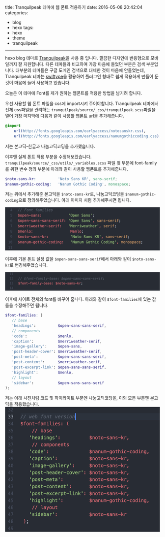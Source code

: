 title: Tranquilpeak 테마에 웹 폰트 적용하기
date: 2016-05-08 20:42:04
categories:
- blog
- hexo
tags:
- hexo
- theme
- tranquilpeak
---
hexo blog 테마로 [Tranquilpeak](https://github.com/LouisBarranqueiro/hexo-theme-tranquilpeak)을 사용 중 입니다. 깔끔한 디자인에 반응형으로 모바일까지 잘 지원합니다. 다른 테마들과 비교하여 가장 마음에 들었던 부분은 검색 부분입니다. 대부분의 테마들은 구글 도메인 검색으로 대체한 것이 마음에 안들었는데, Tranquilpeak 테마는 [swiftype](https://swiftype.com)을 활용하여 플러그인 형태로 쉽게 적용하게 만들어 둔 것이 마음에 들어 사용하고 있습니다.
<!-- more -->
오늘은 이 테마에 Font를 제가 원하는 웹폰트를 적용한 방법을 남기려 합니다.

우선 사용할 웹 폰트 파일을 css에 import시켜 주어야합니다. Tranquilpeak 테마에서 전체 css파일을 관리하는 `tranquilpeak/source/_css/tranquilpeak.scss`파일을 열어 가장 마지막에 다음과 같이 사용할 웹폰트 url을 추가해줍니다.

``` scss
@import
    url(http://fonts.googleapis.com/earlyaccess/notosanskr.css),
    url(http://fonts.googleapis.com/earlyaccess/nanumgothiccoding.css);
```
저는 본고딕-한글과 나눔고딕코딩을 추가했습니다.

이후엔 실제 폰트 적용 부분을 수정해보겠습니다.
`tranquilpeak/source/_css/utils/_variables.scss` 파일 윗 부분에 font-family를 위한 변수 정의 부분에 아래와 같이 사용할 웹폰트를 추가해줍니다.

``` scss
$noto-sans-kr:          'Noto Sans KR', sans-serif;
$nanum-gothic-coding:   'Nanum Gothic Coding', monospace;
```
저는 위에서 추가해준 본고딕을 `$noto-sans-kr`로, 나눔고딕코딩을 `$nanum-gothic-coding`으로 정의해주었습니다. 아래 이미지 처럼 추가해주시면 됩니다.

![web font variables](/assets/images/web-font-variables.png)

이후에 기본 폰트 설정 값을 `$open-sans-sans-serif`에서 아래와 같이 `$noto-sans-kr`로 변경해주었습니다.

![default font](/assets/images/default-font.png)

이후에 사이트 전체의 font를 바꾸어 줍니다. 아래와 같이 `$font-families`에 있는 값들을 수정해주면 됩니다.

``` scss
$font-families: (
   // base
   'headings':          $open-sans-sans-serif,
   // components
   'code':              $menlo,
   'caption':           $merriweather-serif,
   'image-gallery':     $open-sans,
   'post-header-cover': $merriweather-serif,
   'post-meta':         $open-sans-sans-serif,
   'post-content':      $merriweather-serif,
   'post-excerpt-link': $open-sans-sans-serif,
   'highlight':         $menlo,
   // layout
   'sidebar':           $open-sans-sans-serif
);
```

저는 아래 사진처럼 코드 및 하이라이트 부분엔 나눔고딕코딩을, 이외 모든 부분엔 본고딕을 적용했습니다.
![font families web](/assets/images/font-families-web.png)
